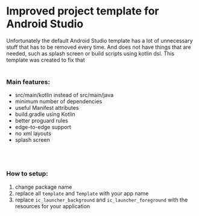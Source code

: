 # Improved project template for Android Studio
Unfortunately the default Android Studio template has a lot of unnecessary stuff that has to be removed every time. And does not have things that are needed, such as splash screen or build scripts using kotlin dsl. This template was created to fix that
<br />
<br />

### Main features:
- src/main/kotlin instead of src/main/java
- minimum number of dependencies
- useful Manifest attributes
- build.gradle using Kotlin
- better proguard rules
- edge-to-edge support
- no xml layouts
- splash screen
<br />
<br />

### How to setup:
1. change package name
2. replace all `template` and `Template` with your app name
3. replace `ic_launcher_background` and `ic_launcher_foreground` with the resources for your application